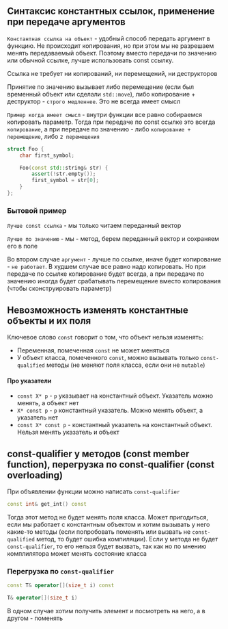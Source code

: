 ## Синтаксис константных ссылок, применение при передаче аргументов
`Константная ссылка на объект` - удобный способ передать аргумент в функцию. Не происходит копирования, но при этом мы не разрешаем менять передаваемый объект. Поэтому вместо передачи по значению или обычной ссылке, лучше использовать const ссылку. 

Ссылка не требует ни копирований, ни перемещений, ни деструкторов

Принятие по значению вызывает либо перемещение (если был временный объект или сделали `std::move`), либо копирование + деструктор - `строго медленнее`. Это не всегда имеет смысл

`Пример когда имеет смысл` - внутри функции все равно собираемся копировать параметр. Тогда при передаче по const ссылке это всегда `копирование`, а при передаче по значению - либо `копирование + перемещение`, либо `2 перемещения`

```C++
struct Foo {
    char first_symbol;

    Foo(const std::string& str) {
        assert(!str.empty());
        first_symbol = str[0];
    }
};
```

### Бытовой пример
`Лучше const ссылка` - мы только читаем переданный вектор

`Лучше по значению` - мы - метод, берем переданный вектор и сохраняем его в поле

Во втором случае `аргумент` - лучше по ссылке, иначе будет копирование - `не работает`. В худшем случае все равно надо копировать. Но при передаче по ссылке копирование будет всегда, а при передаче по значению иногда будет срабатывать перемещение вместо копирования (чтобы сконструировать параметр)

## Невозможность изменять константные объекты и их поля
Ключевое слово `const` говорит о том, что объект нельзя изменять: 
* Переменная, помеченная `const` не может меняться 
* У объект класса, помеченного `const`, можно вызывать только `const-qualified` методы (не меняют поля класса, если они не `mutable`)

#### Про указатели
* `const X* p` - `p` указывает на константный объект. Указатель можно менять, а объект нет
* `X* const p` - `p` константный указатель. Можно менять объект, а указатель нет
* `const X* const p` - константный указатель на константный объект. Нельзя менять указатель и объект

## const-qualifier у методов (const member function), перегрузка по const-qualifier (const overloading)
При объявлении функции можно написать `const-qualifier`
```C++
const int& get_int() const
```
Тогда этот метод не будет менять поля класса. Может пригодиться, если мы работает с константным объектом и хотим вызывать у него какие-то методы (если попробовать поменять или вызвать не `const-qualified` метод, то будет ошибка компиляции). Если у метода не будет `const-qualifier`, то его нельзя будет вызвать, так как но по мнению комплилятора может менять состояние класса

### Перегрузка по `const-qualifier`
```C++
const T& operator[](size_t i) const

T& operator[](size_t i)
```
В одном случае хотим получить элемент и посмотреть на него, а в другом - поменять
